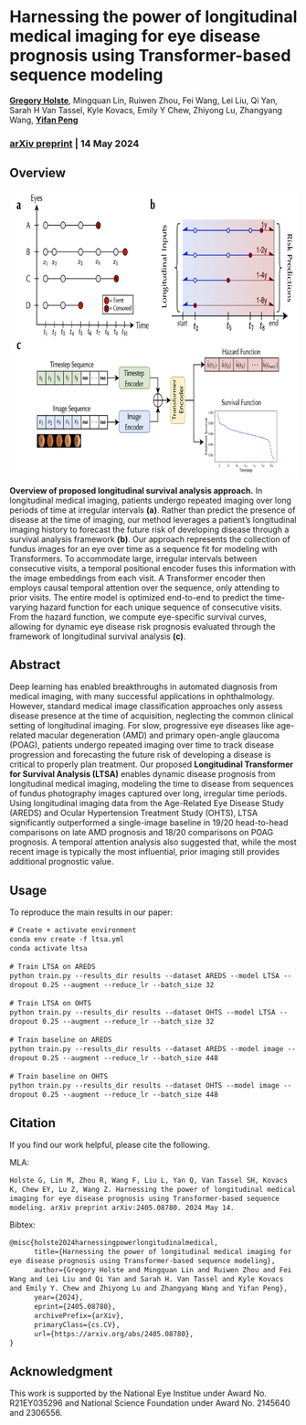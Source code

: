 # Harnessing the power of longitudinal medical imaging for eye disease prognosis using Transformer-based sequence modeling

[**Gregory Holste**](https://gholste.me), Mingquan Lin, Ruiwen Zhou, Fei Wang, Lei Liu, Qi Yan, Sarah H Van Tassel, Kyle Kovacs, Emily Y Chew, Zhiyong Lu, Zhangyang Wang, [**Yifan Peng**](https://penglab.weill.cornell.edu/team/yifan-peng)

### [arXiv preprint](https://arxiv.org/abs/2405.08780) | 14 May 2024

## Overview

<p align=center>
    <img src=figs/Fig2.png height=500>
</p>

**Overview of proposed longitudinal survival analysis approach.** In longitudinal medical imaging, patients undergo repeated imaging over long periods of time at irregular intervals **(a)**. Rather than predict the presence of disease at the time of imaging, our method leverages a patient’s longitudinal imaging history to forecast the future risk of developing disease through a survival analysis framework **(b)**. Our approach represents the collection of fundus images for an eye over time as a sequence fit for modeling with Transformers. To accommodate large, irregular intervals between consecutive visits, a temporal positional encoder fuses this information with the image embeddings from each visit. A Transformer encoder then employs causal temporal attention over the sequence, only attending to prior visits. The entire model is optimized end-to-end to predict the time-varying hazard function for each unique sequence of consecutive visits. From the hazard function, we compute eye-specific survival curves, allowing for dynamic eye disease risk prognosis evaluated through the framework of longitudinal survival analysis **(c)**.

## Abstract

Deep learning has enabled breakthroughs in automated diagnosis from medical imaging, with many successful applications in ophthalmology. However, standard medical image classification approaches only assess disease presence at the time of acquisition, neglecting the common clinical setting of longitudinal imaging. For slow, progressive eye diseases like age-related macular degeneration (AMD) and primary open-angle glaucoma (POAG), patients undergo repeated imaging over time to track disease progression and forecasting the future risk of developing a disease is critical to properly plan treatment. Our proposed **Longitudinal Transformer for Survival Analysis (LTSA)** enables dynamic disease prognosis from longitudinal medical imaging, modeling the time to disease from sequences of fundus photography images captured over long, irregular time periods. Using longitudinal imaging data from the Age-Related Eye Disease Study (AREDS) and Ocular Hypertension Treatment Study (OHTS), LTSA significantly outperformed a single-image baseline in 19/20 head-to-head comparisons on late AMD prognosis and 18/20 comparisons on POAG prognosis. A temporal attention analysis also suggested that, while the most recent image is typically the most influential, prior imaging still provides additional prognostic value.

## Usage

To reproduce the main results in our paper:
```
# Create + activate environment
conda env create -f ltsa.yml
conda activate ltsa

# Train LTSA on AREDS
python train.py --results_dir results --dataset AREDS --model LTSA --dropout 0.25 --augment --reduce_lr --batch_size 32

# Train LTSA on OHTS
python train.py --results_dir results --dataset OHTS --model LTSA --dropout 0.25 --augment --reduce_lr --batch_size 32

# Train baseline on AREDS
python train.py --results_dir results --dataset AREDS --model image --dropout 0.25 --augment --reduce_lr --batch_size 448

# Train baseline on OHTS
python train.py --results_dir results --dataset OHTS --model image --dropout 0.25 --augment --reduce_lr --batch_size 448
```

## Citation

If you find our work helpful, please cite the following.

MLA:
```
Holste G, Lin M, Zhou R, Wang F, Liu L, Yan Q, Van Tassel SH, Kovacs K, Chew EY, Lu Z, Wang Z. Harnessing the power of longitudinal medical imaging for eye disease prognosis using Transformer-based sequence modeling. arXiv preprint arXiv:2405.08780. 2024 May 14.
```

Bibtex:
```
@misc{holste2024harnessingpowerlongitudinalmedical,
      title={Harnessing the power of longitudinal medical imaging for eye disease prognosis using Transformer-based sequence modeling}, 
      author={Gregory Holste and Mingquan Lin and Ruiwen Zhou and Fei Wang and Lei Liu and Qi Yan and Sarah H. Van Tassel and Kyle Kovacs and Emily Y. Chew and Zhiyong Lu and Zhangyang Wang and Yifan Peng},
      year={2024},
      eprint={2405.08780},
      archivePrefix={arXiv},
      primaryClass={cs.CV},
      url={https://arxiv.org/abs/2405.08780}, 
}
```

## Acknowledgment

This work is supported by the National Eye Institue under Award No. R21EY035296 and National Science Foundation under Award No. 2145640 and 2306556.
